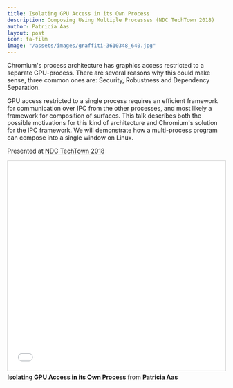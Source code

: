 ```yaml
---
title: Isolating GPU Access in its Own Process
description: Composing Using Multiple Processes (NDC TechTown 2018)
author: Patricia Aas
layout: post
icon: fa-film
image: "/assets/images/graffiti-3610348_640.jpg"
---
```


Chromium's process architecture has graphics access restricted to a separate GPU-process. There are several reasons why this could make sense, three common ones are: Security, Robustness and Dependency Separation. 

GPU access restricted to a single process requires an efficient framework for communication over IPC from the other processes, and most likely a framework for composition of surfaces. This talk describes both the possible motivations for this kind of architecture and Chromium's solution for the IPC framework. We will demonstrate how a multi-process program can compose into a single window on Linux.

Presented at [NDC TechTown 2018][1]

<iframe src="//www.slideshare.net/slideshow/embed_code/key/61khbx38ukcRLG" width="595" height="485" frameborder="0" marginwidth="0" marginheight="0" scrolling="no" style="border:1px solid #CCC; border-width:1px; margin-bottom:5px; max-width: 100%;" allowfullscreen> </iframe> <div style="margin-bottom:5px"> <strong> <a href="//www.slideshare.net/PatriciaAas/isolating-gpu-access-in-its-own-process" title="Isolating GPU Access in its Own Process" target="_blank">Isolating GPU Access in its Own Process</a> </strong> from <strong><a href="https://www.slideshare.net/PatriciaAas" target="_blank">Patricia Aas</a></strong> </div>

[1]: https://ndctechtown.com
